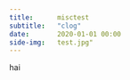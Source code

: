 ```yaml
---
title:      misctest
subtitle:   "clog"
date:       2020-01-01 00:00
side-img:   test.jpg" 
---
```


hai
